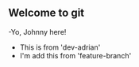 ## Welcome to git
-Yo, Johnny here!
- This is from 'dev-adrian'
- I'm add this from 'feature-branch'